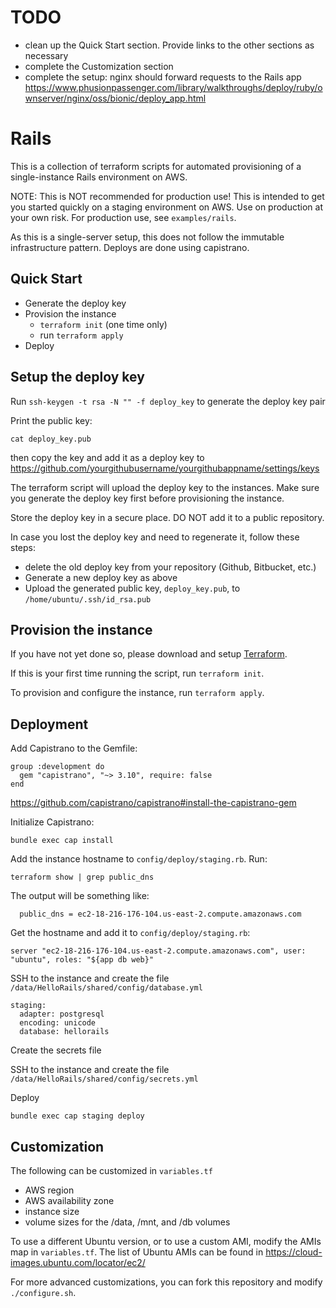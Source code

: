 # TODO
- clean up the Quick Start section. Provide links to the other sections as necessary
- complete the Customization section
- complete the setup: nginx should forward requests to the Rails app
https://www.phusionpassenger.com/library/walkthroughs/deploy/ruby/ownserver/nginx/oss/bionic/deploy_app.html

# Rails

This is a collection of terraform scripts for automated provisioning of a single-instance Rails environment on AWS.

NOTE: This is NOT recommended for production use! This is intended to get you started quickly on a staging environment on AWS. Use on production at your own risk. For production use, see `examples/rails`.

As this is a single-server setup, this does not follow the immutable infrastructure pattern. Deploys are done using capistrano.

## Quick Start

- Generate the deploy key
- Provision the instance
  - `terraform init` (one time only)
  - run `terraform apply`
- Deploy

## Setup the deploy key

Run `ssh-keygen -t rsa -N "" -f deploy_key` to generate the deploy key pair

Print the public key:

```
cat deploy_key.pub
```

then copy the key and add it as a deploy key to https://github.com/yourgithubusername/yourgithubappname/settings/keys

The terraform script will upload the deploy key to the instances. Make sure you generate the deploy key first before provisioning the instance.

Store the deploy key in a secure place. DO NOT add it to a public repository.

In case you lost the deploy key and need to regenerate it, follow these steps:

- delete the old deploy key from your repository (Github, Bitbucket, etc.)
- Generate a new deploy key as above
- Upload the generated public key, `deploy_key.pub`, to `/home/ubuntu/.ssh/id_rsa.pub`

## Provision the instance

If you have not yet done so, please download and setup [Terraform](http://terraform.io).

If this is your first time running the script, run `terraform init`.

To provision and configure the instance, run `terraform apply`.

## Deployment

Add Capistrano to the Gemfile:

```
group :development do
  gem "capistrano", "~> 3.10", require: false
end
```

https://github.com/capistrano/capistrano#install-the-capistrano-gem

Initialize Capistrano:

```
bundle exec cap install
```

Add the instance hostname to `config/deploy/staging.rb`. Run:

```
terraform show | grep public_dns
```

The output will be something like:

```
  public_dns = ec2-18-216-176-104.us-east-2.compute.amazonaws.com
```

Get the hostname and add it to `config/deploy/staging.rb`:

```
server "ec2-18-216-176-104.us-east-2.compute.amazonaws.com", user: "ubuntu", roles: "${app db web}"
```

SSH to the instance and create the file `/data/HelloRails/shared/config/database.yml`

```
staging:
  adapter: postgresql
  encoding: unicode
  database: hellorails
```

Create the secrets file

SSH to the instance and create the file `/data/HelloRails/shared/config/secrets.yml`

Deploy

```
bundle exec cap staging deploy
```

## Customization

The following can be customized in `variables.tf`
- AWS region
- AWS availability zone
- instance size
- volume sizes for the /data, /mnt, and /db volumes

To use a different Ubuntu version, or to use a custom AMI, modify the AMIs map in `variables.tf`. The list of Ubuntu AMIs can be found in https://cloud-images.ubuntu.com/locator/ec2/

For more advanced customizations, you can fork this repository and modify `./configure.sh`.

